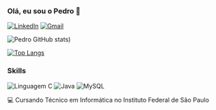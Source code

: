 ### Olá, eu sou o Pedro 🤙

[![LinkedIn](https://img.shields.io/badge/LinkedIn-0077B5?style=for-the-badge&logo=linkedin&logoColor=white)](https://www.linkedin.com/in/pedro-bolgheroni-203707266/)
[![Gmail](https://img.shields.io/badge/Gmail-D14836?style=for-the-badge&logo=gmail&logoColor=white)](mailto:pedrobolgheroni@gmail.com)

![Pedro GitHub stats](https://github-readme-stats.vercel.app/api?username=pedrobolgheroni=anuraghazra&theme=dark&show_icons=true))

[![Top Langs](https://github-readme-stats.vercel.app/api/top-langs/?username=pedrobolgheroni&theme=tokyonight)](https://github.com/anuraghazra/github-readme-stats)


### Skills

![Linguagem C](https://img.shields.io/badge/C-00599C?style=for-the-badge&logo=c&logoColor=white)
![Java](https://img.shields.io/badge/Java-ED8B00?style=for-the-badge&logo=openjdk&logoColor=white)
![MySQL](https://img.shields.io/badge/MySQL-00000F?style=for-the-badge&logo=mysql&logoColor=white)

💻 Cursando Técnico em Informática no Instituto Federal de São Paulo
